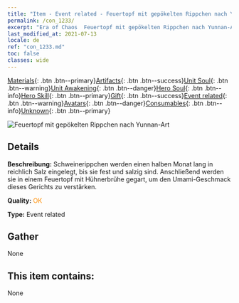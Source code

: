 ```yaml
---
title: "Item - Event related - Feuertopf mit gepökelten Rippchen nach Yunnan-Art"
permalink: /con_1233/
excerpt: "Era of Chaos  Feuertopf mit gepökelten Rippchen nach Yunnan-Art"
last_modified_at: 2021-07-13
locale: de
ref: "con_1233.md"
toc: false
classes: wide
---
```

 [Materials](/ItemsDE/){: .btn .btn--primary}[Artifacts](/ItemsDE/Artifacts/){: .btn .btn--success}[Unit Soul](/ItemsDE/UnitSoul/){: .btn .btn--warning}[Unit Awakening](/ItemsDE/UnitAwakening/){: .btn .btn--danger}[Hero Soul](/ItemsDE/HeroSoul/){: .btn .btn--info}[Hero Skill](/ItemsDE/HeroSkill/){: .btn .btn--primary}[Gift](/ItemsDE/Gift/){: .btn .btn--success}[Event related](/ItemsDE/Events/){: .btn .btn--warning}[Avatars](/ItemsDE/Avatars/){: .btn .btn--danger}[Consumables](/ItemsDE/Consumables/){: .btn .btn--info}[Unknown](/ItemsDE/Unknown/){: .btn .btn--primary}

 ![Feuertopf mit gepökelten Rippchen nach Yunnan-Art](/images/t/i_81531221.png)

## Details
 **Beschreibung:** Schweinerippchen werden einen halben Monat lang in reichlich Salz eingelegt, bis sie fest und salzig sind. Anschließend werden sie in einem Feuertopf mit Hühnerbrühe gegart, um den Umami-Geschmack dieses Gerichts zu verstärken.

 **Quality:** <span style="color: #FF8C00">OK</span>

 **Type:** Event related

## Gather

  None

## This item contains:

  None

